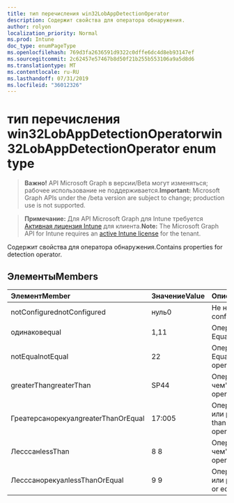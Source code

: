 ```yaml
---
title: тип перечисления win32LobAppDetectionOperator
description: Содержит свойства для оператора обнаружения.
author: rolyon
localization_priority: Normal
ms.prod: Intune
doc_type: enumPageType
ms.openlocfilehash: 769d3fa2636591d9322c0dffe6dc4d8eb93147ef
ms.sourcegitcommit: 2c62457e57467b8d50f21b255b553106a9a5d8d6
ms.translationtype: MT
ms.contentlocale: ru-RU
ms.lasthandoff: 07/31/2019
ms.locfileid: "36012326"
---
```

# <a name="win32lobappdetectionoperator-enum-type"></a><span data-ttu-id="ee617-103">тип перечисления win32LobAppDetectionOperator</span><span class="sxs-lookup"><span data-stu-id="ee617-103">win32LobAppDetectionOperator enum type</span></span>

> <span data-ttu-id="ee617-104">**Важно!** API Microsoft Graph в версии/Beta могут изменяться; рабочее использование не поддерживается.</span><span class="sxs-lookup"><span data-stu-id="ee617-104">**Important:** Microsoft Graph APIs under the /beta version are subject to change; production use is not supported.</span></span>

> <span data-ttu-id="ee617-105">**Примечание:** Для API Microsoft Graph для Intune требуется [Активная лицензия Intune](https://go.microsoft.com/fwlink/?linkid=839381) для клиента.</span><span class="sxs-lookup"><span data-stu-id="ee617-105">**Note:** The Microsoft Graph API for Intune requires an [active Intune license](https://go.microsoft.com/fwlink/?linkid=839381) for the tenant.</span></span>

<span data-ttu-id="ee617-106">Содержит свойства для оператора обнаружения.</span><span class="sxs-lookup"><span data-stu-id="ee617-106">Contains properties for detection operator.</span></span>

## <a name="members"></a><span data-ttu-id="ee617-107">Элементы</span><span class="sxs-lookup"><span data-stu-id="ee617-107">Members</span></span>
|<span data-ttu-id="ee617-108">Элемент</span><span class="sxs-lookup"><span data-stu-id="ee617-108">Member</span></span>|<span data-ttu-id="ee617-109">Значение</span><span class="sxs-lookup"><span data-stu-id="ee617-109">Value</span></span>|<span data-ttu-id="ee617-110">Описание</span><span class="sxs-lookup"><span data-stu-id="ee617-110">Description</span></span>|
|:---|:---|:---|
|<span data-ttu-id="ee617-111">notConfigured</span><span class="sxs-lookup"><span data-stu-id="ee617-111">notConfigured</span></span>|<span data-ttu-id="ee617-112">нуль</span><span class="sxs-lookup"><span data-stu-id="ee617-112">0</span></span>|<span data-ttu-id="ee617-113">Не настроен.</span><span class="sxs-lookup"><span data-stu-id="ee617-113">Not configured.</span></span>|
|<span data-ttu-id="ee617-114">одинаков</span><span class="sxs-lookup"><span data-stu-id="ee617-114">equal</span></span>|<span data-ttu-id="ee617-115">1,1</span><span class="sxs-lookup"><span data-stu-id="ee617-115">1</span></span>|<span data-ttu-id="ee617-116">Оператор Equals.</span><span class="sxs-lookup"><span data-stu-id="ee617-116">Equal operator.</span></span>|
|<span data-ttu-id="ee617-117">notEqual</span><span class="sxs-lookup"><span data-stu-id="ee617-117">notEqual</span></span>|<span data-ttu-id="ee617-118">2</span><span class="sxs-lookup"><span data-stu-id="ee617-118">2</span></span>|<span data-ttu-id="ee617-119">Оператор Not Equal.</span><span class="sxs-lookup"><span data-stu-id="ee617-119">Not equal operator.</span></span>|
|<span data-ttu-id="ee617-120">greaterThan</span><span class="sxs-lookup"><span data-stu-id="ee617-120">greaterThan</span></span>|<span data-ttu-id="ee617-121">SP4</span><span class="sxs-lookup"><span data-stu-id="ee617-121">4</span></span>|<span data-ttu-id="ee617-122">Оператор "больше чем".</span><span class="sxs-lookup"><span data-stu-id="ee617-122">Greater than operator.</span></span>|
|<span data-ttu-id="ee617-123">Греатерсанорекуал</span><span class="sxs-lookup"><span data-stu-id="ee617-123">greaterThanOrEqual</span></span>|<span data-ttu-id="ee617-124">17:00</span><span class="sxs-lookup"><span data-stu-id="ee617-124">5</span></span>|<span data-ttu-id="ee617-125">Оператор "больше или равно".</span><span class="sxs-lookup"><span data-stu-id="ee617-125">Greater than or equal operator.</span></span>|
|<span data-ttu-id="ee617-126">Лесссан</span><span class="sxs-lookup"><span data-stu-id="ee617-126">lessThan</span></span>|<span data-ttu-id="ee617-127">8 </span><span class="sxs-lookup"><span data-stu-id="ee617-127">8</span></span>|<span data-ttu-id="ee617-128">Оператор "меньше чем".</span><span class="sxs-lookup"><span data-stu-id="ee617-128">Less than operator.</span></span>|
|<span data-ttu-id="ee617-129">Лесссанорекуал</span><span class="sxs-lookup"><span data-stu-id="ee617-129">lessThanOrEqual</span></span>|<span data-ttu-id="ee617-130">9 </span><span class="sxs-lookup"><span data-stu-id="ee617-130">9</span></span>|<span data-ttu-id="ee617-131">Оператор "меньше или равно".</span><span class="sxs-lookup"><span data-stu-id="ee617-131">Less than or equal operator.</span></span>|





